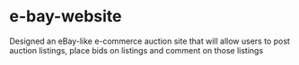 # e-bay-website
Designed an eBay-like e-commerce auction site that will allow users to post auction listings, place bids on listings and comment on those listings
